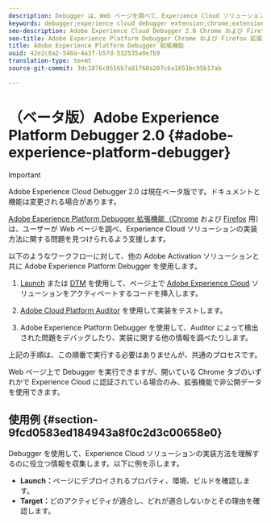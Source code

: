 ```yaml
---
description: Debugger は、Web ページを調べて、Experience Cloud ソリューションの実装方法に関する問題を見つけるのを支援します。
keywords: debugger;experience cloud debugger extension;chrome;extension
seo-description: Adobe Experience Cloud Debugger 2.0 Chrome および Firefox 拡張機能の技術ドキュメント - Web ページを調べて Experience Cloud ソリューションの実装の問題を理解します
seo-title: Adobe Experience Platform Debugger Chrome および Firefox 拡張機能
title: Adobe Experience Platform Debugger 拡張機能
uuid: 42e2c8a2-548a-4a3f-b57d-532535a0e7b9
translation-type: tm+mt
source-git-commit: 3dc1876c0516b7a81f68a207c6a1651bc95b17ab

---
```



# （ベータ版）Adobe Experience Platform Debugger 2.0 {#adobe-experience-platform-debugger}

>[!IMPORTANT]
>
>Adobe Experience Cloud Debugger 2.0 は現在ベータ版です。ドキュメントと機能は変更される場合があります。

[Adobe Experience Platform Debugger 拡張機能（Chrome](https://chrome.google.com/webstore/detail/adobe-experience-cloud-de/ocdmogmohccmeicdhlhhgepeaijenapj) および [Firefox](https://addons.mozilla.org/ja/firefox/addon/adobe-experience-platform-dbg/) 用）は、ユーザーが Web ページを調べ、Experience Cloud ソリューションの実装方法に関する問題を見つけられるよう支援します。

以下のようなワークフローに対して、他の Adobe Activation ソリューションと共に Adobe Experience Platform Debugger を使用します。

1. [Launch](https://docs.adobe.com/content/help/ja-JP/launch/using/overview.html) または [DTM](https://docs.adobe.com/content/help/ja-JP/dtm/using/dtm-home.html) を使用して、ページ上で [Adobe Experience Cloud](https://docs.adobe.com/content/help/ja-JP/core-services/interface/experience-cloud.html) ソリューションをアクティベートするコードを挿入します。

1. [Adobe Cloud Platform Auditor](https://experiencecloud.adobe.com/resources/help/en_US/auditor/) を使用して実装をテストします。
1. Adobe Experience Platform Debugger を使用して、Auditor によって検出された問題をデバッグしたり、実装に関する他の情報を調べたりします。

上記の手順は、この順番で実行する必要はありませんが、共通のプロセスです。

Web ページ上で Debugger を実行できますが、開いている Chrome タブのいずれかで Experience Cloud に認証されている場合のみ、拡張機能で非公開データを使用できます。

## 使用例 {#section-9fcd0583ed184943a8f0c2d3c00658e0}

Debugger を使用して、Experience Cloud ソリューションの実装方法を理解するのに役立つ情報を収集します。以下に例を示します。

* **Launch：**&#x200B;ページにデプロイされるプロパティ、環境、ビルドを確認します。
* **Target：**&#x200B;どのアクティビティが適合し、どれが適合しないかとその理由を確認します。
